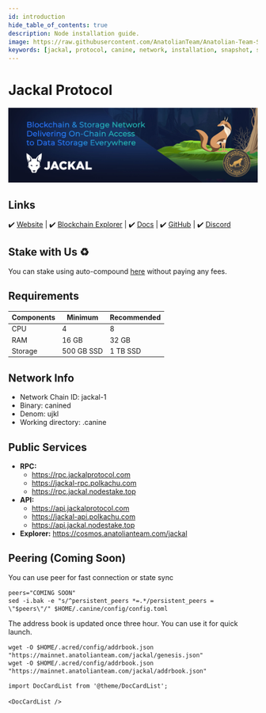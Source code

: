 ```yaml
---
id: introduction
hide_table_of_contents: true
description: Node installation guide.
image: https://raw.githubusercontent.com/AnatolianTeam/Anatolian-Team-Services/main/docs/Mainnet/Cosmos-Ecosystem/jackal-protocol/img/Jackal-Service-Cover.jpg
keywords: [jackal, protocol, canine, network, installation, snapshot, statesync, update]
---
```

# Jackal Protocol

![Jackal](./img/Jackal-Service.jpg)

## Links
 ✔️ [Website](https://www.jackalprotocol.com/) |
 ✔️ [Blockchain Explorer](https://cosmos.anatolianteam.com/jackal) |
 ✔️ [Docs](https://docs.jackalprotocol.com/) |
 ✔️ [GitHub](https://github.com/jackallabs/) |
 ✔️ [Discord](https://discord.com/invite/5GKym3p6rj)

## Stake with Us ♻️
You can stake using auto-compound [here](https://restake.anatolianteam.com/jackal/jklvaloper1qhm6hucmshaz6s3mdyl8jje9ryk7t5uxgxy6w8) without paying any fees.

## Requirements

| Components | Minimum | **Recommended** |
| ------------ | ------------ | ------------ |
| CPU |	4 | 8 |
| RAM	| 16 GB | 32 GB |
| Storage	| 500 GB SSD | 1 TB SSD | 

## Network Info 

* Network Chain ID: jackal-1
* Binary: canined
* Denom: ujkl
* Working directory: .canine

## Public Services
* **RPC:**
    * https://rpc.jackalprotocol.com
    * https://jackal-rpc.polkachu.com
    * https://rpc.jackal.nodestake.top
* **API:**
    * https://api.jackalprotocol.com
    * https://jackal-api.polkachu.com
    * https://api.jackal.nodestake.top
* **Explorer:** https://cosmos.anatolianteam.com/jackal

## Peering (Coming Soon)
You can use peer for fast connection or state sync 
```shell
peers="COMING SOON"
sed -i.bak -e "s/^persistent_peers *=.*/persistent_peers = \"$peers\"/" $HOME/.canine/config/config.toml
```
The address book is updated once three hour. You can use it for quick launch.
```shell
wget -O $HOME/.acred/config/addrbook.json "https://mainnet.anatolianteam.com/jackal/genesis.json"
wget -O $HOME/.acred/config/addrbook.json "https://mainnet.anatolianteam.com/jackal/addrbook.json"
```

```mdx-code-block
import DocCardList from '@theme/DocCardList';

<DocCardList />
```
